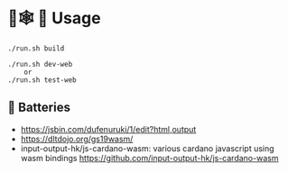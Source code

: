 # 🦀🕸️ 🚴 Usage

```
./run.sh build

./run.sh dev-web
    or
./run.sh test-web
```

## 🔋 Batteries


- https://jsbin.com/dufenuruki/1/edit?html,output
- https://dltdojo.org/gs19wasm/
- input-output-hk/js-cardano-wasm: various cardano javascript using wasm bindings https://github.com/input-output-hk/js-cardano-wasm


